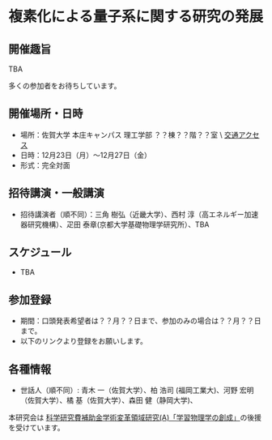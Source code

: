 # 複素化による量子系に関する研究の発展


## 開催趣旨
TBA

多くの参加者をお待ちしています。

## 開催場所・日時
- 場所：佐賀大学 本庄キャンパス 理工学部 ？？棟？？階？？室 \\
  [交通アクセス](https://www.saga-u.ac.jp/access/)
- 日時：12月23日（月）～12月27日（金）
- 形式：完全対面

## 招待講演・一般講演
- 招待講演者（順不同）：三角 樹弘（近畿大学）、西村 淳（高エネルギー加速器研究機構）、疋田 泰章(京都大学基礎物理学研究所）、TBA

## スケジュール
- TBA

## 参加登録
- 期間：口頭発表希望者は？？月？？日まで、参加のみの場合は？？月？？日まで。
- 以下のリンクより登録をお願いします。
  

## 各種情報
- 世話人（順不同）: 青木 一（佐賀大学）、柏 浩司 (福岡工業大)、河野 宏明（佐賀大学）、橘 基（佐賀大学）、森田 健（静岡大学)、

本研究会は [科学研究費補助金学術変革領域研究(A)「学習物理学の創成」](https://mlphys.scphys.kyoto-u.ac.jp/)の後援を受けています。
